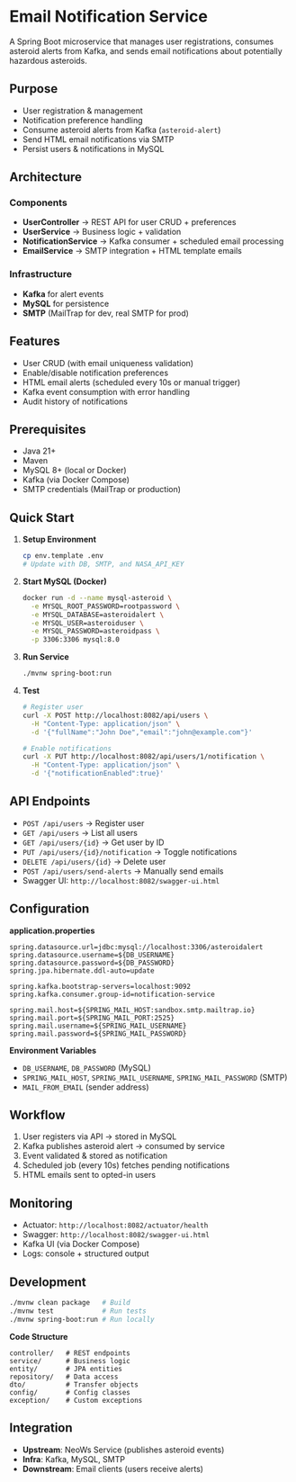 # Email Notification Service

A Spring Boot microservice that manages user registrations, consumes asteroid alerts from Kafka, and sends email notifications about potentially hazardous asteroids.

## Purpose

* User registration & management
* Notification preference handling
* Consume asteroid alerts from Kafka (`asteroid-alert`)
* Send HTML email notifications via SMTP
* Persist users & notifications in MySQL

## Architecture

### Components

* **UserController** → REST API for user CRUD + preferences
* **UserService** → Business logic + validation
* **NotificationService** → Kafka consumer + scheduled email processing
* **EmailService** → SMTP integration + HTML template emails

### Infrastructure

* **Kafka** for alert events
* **MySQL** for persistence
* **SMTP** (MailTrap for dev, real SMTP for prod)

## Features

* User CRUD (with email uniqueness validation)
* Enable/disable notification preferences
* HTML email alerts (scheduled every 10s or manual trigger)
* Kafka event consumption with error handling
* Audit history of notifications

## Prerequisites

* Java 21+
* Maven
* MySQL 8+ (local or Docker)
* Kafka (via Docker Compose)
* SMTP credentials (MailTrap or production)

## Quick Start

1. **Setup Environment**

   ```bash
   cp env.template .env
   # Update with DB, SMTP, and NASA_API_KEY
   ```

2. **Start MySQL (Docker)**

   ```bash
   docker run -d --name mysql-asteroid \
     -e MYSQL_ROOT_PASSWORD=rootpassword \
     -e MYSQL_DATABASE=asteroidalert \
     -e MYSQL_USER=asteroiduser \
     -e MYSQL_PASSWORD=asteroidpass \
     -p 3306:3306 mysql:8.0
   ```

3. **Run Service**

   ```bash
   ./mvnw spring-boot:run
   ```

4. **Test**

   ```bash
   # Register user
   curl -X POST http://localhost:8082/api/users \
     -H "Content-Type: application/json" \
     -d '{"fullName":"John Doe","email":"john@example.com"}'

   # Enable notifications
   curl -X PUT http://localhost:8082/api/users/1/notification \
     -H "Content-Type: application/json" \
     -d '{"notificationEnabled":true}'
   ```

## API Endpoints

* `POST /api/users` → Register user
* `GET /api/users` → List all users
* `GET /api/users/{id}` → Get user by ID
* `PUT /api/users/{id}/notification` → Toggle notifications
* `DELETE /api/users/{id}` → Delete user
* `POST /api/users/send-alerts` → Manually send emails
* Swagger UI: `http://localhost:8082/swagger-ui.html`

## Configuration

**application.properties**

```properties
spring.datasource.url=jdbc:mysql://localhost:3306/asteroidalert
spring.datasource.username=${DB_USERNAME}
spring.datasource.password=${DB_PASSWORD}
spring.jpa.hibernate.ddl-auto=update

spring.kafka.bootstrap-servers=localhost:9092
spring.kafka.consumer.group-id=notification-service

spring.mail.host=${SPRING_MAIL_HOST:sandbox.smtp.mailtrap.io}
spring.mail.port=${SPRING_MAIL_PORT:2525}
spring.mail.username=${SPRING_MAIL_USERNAME}
spring.mail.password=${SPRING_MAIL_PASSWORD}
```

**Environment Variables**

* `DB_USERNAME`, `DB_PASSWORD` (MySQL)
* `SPRING_MAIL_HOST`, `SPRING_MAIL_USERNAME`, `SPRING_MAIL_PASSWORD` (SMTP)
* `MAIL_FROM_EMAIL` (sender address)

## Workflow

1. User registers via API → stored in MySQL
2. Kafka publishes asteroid alert → consumed by service
3. Event validated & stored as notification
4. Scheduled job (every 10s) fetches pending notifications
5. HTML emails sent to opted-in users

## Monitoring

* Actuator: `http://localhost:8082/actuator/health`
* Swagger: `http://localhost:8082/swagger-ui.html`
* Kafka UI (via Docker Compose)
* Logs: console + structured output

## Development

```bash
./mvnw clean package   # Build
./mvnw test            # Run tests
./mvnw spring-boot:run # Run locally
```

**Code Structure**

```
controller/   # REST endpoints
service/      # Business logic
entity/       # JPA entities
repository/   # Data access
dto/          # Transfer objects
config/       # Config classes
exception/    # Custom exceptions
```

## Integration

* **Upstream**: NeoWs Service (publishes asteroid events)
* **Infra**: Kafka, MySQL, SMTP
* **Downstream**: Email clients (users receive alerts)